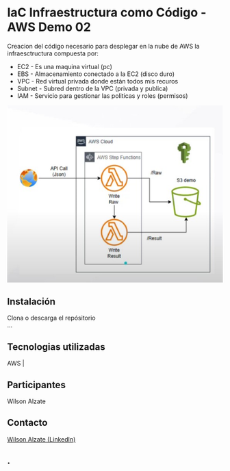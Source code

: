 # IaC Infraestructura como Código - AWS Demo 02
Creacion del código necesario para desplegar en la nube de AWS la infraesctructura compuesta por:
- EC2 - Es una maquina virtual (pc)
- EBS - Almacenamiento conectado a la EC2 (disco duro)
- VPC - Red virtual privada donde están todos mis recuros
- Subnet - Subred dentro de la VPC (privada y publica)
- IAM - Servicio para gestionar las politicas y roles (permisos)

<!-- imagen -->
![Arquitectura](https://github.com/Wilalz/Data-Engineer-Demos-AWS/blob/03ad6be8b7f027acaed200b4342afc0dc1e26725/01-Infa-StepFunction-Lambdas-S3/AWS_Step_function_Lambdas_S3.jpg)


## Instalación
Clona o descarga el repósitorio\
...

## Tecnologias utilizadas
AWS | 

## Participantes
Wilson Alzate

## Contacto
[Wilson Alzate (LinkedIn)](https://www.linkedin.com/in/wilson-alzate-pineda/)



## .
